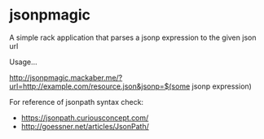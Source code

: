 # jsonpmagic
A simple rack application that parses a jsonp expression to the given json url

Usage...

http://jsonpmagic.mackaber.me/?url=http://example.com/resource.json&jsonp=$(some jsonp expression)

For reference of jsonpath syntax check:
- https://jsonpath.curiousconcept.com/
- http://goessner.net/articles/JsonPath/
